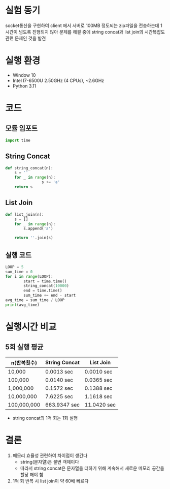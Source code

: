 # 실험 동기

socket통신을 구현하여 client 에서 서버로 100MB 정도되는 zip파일을 전송하는데 1시간이 넘도록 진행되지 않아 문제를 해결 중에 string concat과 list join의 시간복잡도 관련 문제인 것을 발견

# 실행 환경

- Window 10
- Intel I7-6500U 2.50GHz (4 CPUs), ~2.6GHz
- Python 3.11

# 코드

## 모듈 임포트

```python
import time
```

## String Concat

```python
def string_concat(n):
    s = ''
    for _ in range(n):
				s += 'a'
    return s
```

## List Join

```python
def list_join(n):
    s = []
    for _ in range(n):
        s.append('a')

    return ''.join(s)
```

## 실행 코드

```python
LOOP = 5
sum_time = 0
for i in range(LOOP):
		start = time.time()
		string_concat(10000)
		end = time.time()
		sum_time += end - start
avg_time = sum_time / LOOP
print(avg_time)
```

# 실행시간 비교

## 5회 실행 평균

| n(반복횟수) | String Concat | List Join |
| --- | --- | --- |
| 10,000 | 0.0013 sec | 0.0010 sec |
| 100,000 | 0.0140 sec | 0.0365 sec |
| 1,000,000 | 0.1572 sec | 0.1388 sec |
| 10,000,000 | 7.6225 sec | 1.1618 sec |
| 100,000,000 | 663.9347 sec | 11.0420 sec |
- string concat의 1억 회는 1회 실행

# 결론

1. 메모리 효율성 관련하여 차이점이 생긴다
    - string(문자열)은 불변 객체이다
    - 따라서 string concat은 문자열을 더하기 위해 계속해서 새로운 메모리 공간을 할당 해야 함
2. 1억 회 반복 시 list join이 약 60배 빠르다

